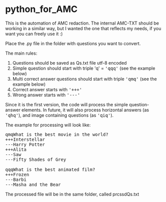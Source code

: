# python_for_AMC
This is the automation of AMC redaction. The internal AMC-TXT should be working in a similar way, but I wanted the one that reflects my needs, if you want you can freely use it :)

Place the .py file in the folder with questions you want to convert.

The main rules:
1. Questions should be saved as Qs.txt file utf-8 encoded
2. Simple question should start with triple 'q' = <tt>'qqq'</tt> (see the example below)
3. Multi correct answer questions should start with triple <tt>'qmq'</tt> (see the example below)
4. Correct answer starts with <tt>'+++'</tt>
5. Wrong answer starts with <tt>'---'</tt>

Since it is the first version, the code will process the simple question-answer elements. In future, it will also process horizontal answers (as <tt>'qhq'</tt>), and image containing questions (as <tt>'qiq'</tt>).

The example for processing will look like:

<pre>qmqWhat is the best movie in the world?
+++Interstellar
---Harry Potter
+++Alita
---Saw
---Fifty Shades of Grey

qqqWhat is the best animated film?
+++Frozen
---Barbi
---Masha and the Bear
</pre>
The processed file will be in the same folder, called prcssdQs.txt
